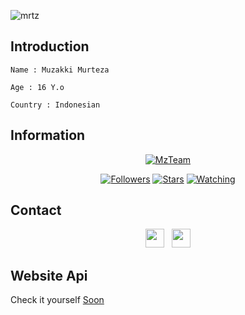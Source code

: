 ![mrtz](https://user-images.githubusercontent.com/73004977/121497063-41a65880-ca05-11eb-8160-1e6ff38720ce.jpg)


</p>

## Introduction
```Name : Muzakki Murteza```

```Age : 16 Y.o```

```Country : Indonesian```

## Information
<p align="center">
<a href="#"><img title="MzTeam" src="https://img.shields.io/badge/Murteza-blue?colorA=%23ff0000&colorB=%23017e40&style=for-the-badge"></a>
</p>
<p align="center">
<a href="https://github.com/Murteza/followers"><img title="Followers" src="https://img.shields.io/github/followers/Murteza?color=red&style=flat-square"></a>
<a href="https://github.com/Murteza/api-murteza/stargazers/"><img title="Stars" src="https://img.shields.io/github/stars/Murteza/api-murteza?color=blue&style=flat-square"></a>
<a href="https://github.com/Murteza/api-murteza/watchers"><img title="Watching" src="https://img.shields.io/github/watchers/Murteza/api-murteza?label=Watchers&color=blue&style=flat-square"></a>

</p>

## Contact
<p align='center'>
   <a href="https://wa.me/6287739874268"><img height="30" src="https://c.top4top.io/p_1837yybbf0.jpeg"></a>&nbsp;&nbsp;
   <a href="https://instagram.com/murtzzaa_"><img height="30" src="https://images.app.goo.gl/2BR9qdupyD7uUBu27"></a> 

## Website Api
Check it yourself [Soon](https://api-murteza.herokuapp.com)

